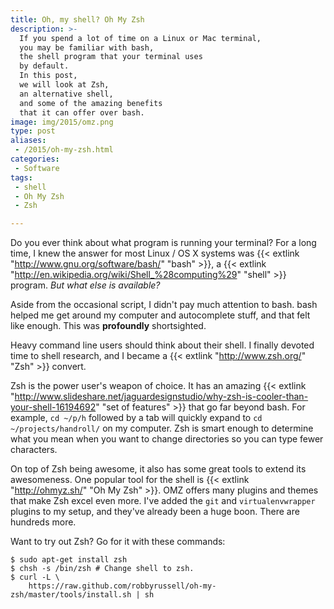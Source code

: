 ```yaml
---
title: Oh, my shell? Oh My Zsh
description: >-
  If you spend a lot of time on a Linux or Mac terminal,
  you may be familiar with bash,
  the shell program that your terminal uses
  by default.
  In this post,
  we will look at Zsh,
  an alternative shell,
  and some of the amazing benefits
  that it can offer over bash.
image: img/2015/omz.png
type: post
aliases:
 - /2015/oh-my-zsh.html
categories:
 - Software
tags:
 - shell
 - Oh My Zsh
 - Zsh

---
```

Do you ever think about what program is running your terminal?
For a long time,
I knew the answer for most Linux / OS X systems was {{< extlink "http://www.gnu.org/software/bash/" "bash" >}},
a {{< extlink "http://en.wikipedia.org/wiki/Shell_%28computing%29" "shell" >}} program.
*But what else is available?*

Aside from the occasional script,
I didn't pay much attention to bash.
bash helped me get around my computer
and autocomplete stuff,
and that felt like enough.
This was **profoundly** shortsighted.

Heavy command line users should think about their shell.
I finally devoted time to shell research,
and I became a {{< extlink "http://www.zsh.org/" "Zsh" >}} convert.

Zsh is the power user's weapon of choice.
It has an amazing {{< extlink "http://www.slideshare.net/jaguardesignstudio/why-zsh-is-cooler-than-your-shell-16194692" "set of features" >}} that go far beyond bash.
For example, `cd ~/p/h` followed by a tab
will quickly expand to `cd ~/projects/handroll/`
on my computer.
Zsh is smart enough to determine what you mean
when you want to change directories
so you can type fewer characters.

On top of Zsh being awesome, it also has some great tools
to extend its awesomeness.
One popular tool for the shell is {{< extlink "http://ohmyz.sh/" "Oh My Zsh" >}}.
OMZ offers many plugins and themes that make Zsh excel even more.
I've added the `git` and `virtualenvwrapper` plugins to my setup,
and they've already been a huge boon.
There are hundreds more.

Want to try out Zsh? Go for it with these commands:

```console
$ sudo apt-get install zsh
$ chsh -s /bin/zsh # Change shell to zsh.
$ curl -L \
    https://raw.github.com/robbyrussell/oh-my-zsh/master/tools/install.sh | sh
```
